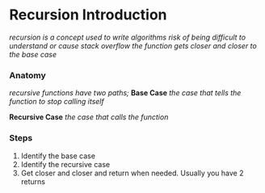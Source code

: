 # Recursion Introduction
*recursion is a concept used to write algorithms*
*risk of being difficult to understand or cause stack overflow*
*the function gets closer and closer to the base case*

### Anatomy
*recursive functions have two paths;*
**Base Case**
*the case that tells the function to stop calling itself*

**Recursive Case**
*the case that calls the function*

### Steps

1. Identify the base case
2. Identify the recursive case
3. Get closer and closer and return when needed. Usually you have 2 returns
